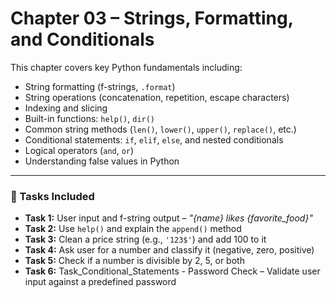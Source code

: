 # Chapter 03 – Strings, Formatting, and Conditionals

This chapter covers key Python fundamentals including:

- String formatting (f-strings, `.format`)
- String operations (concatenation, repetition, escape characters)
- Indexing and slicing
- Built-in functions: `help()`, `dir()`
- Common string methods (`len()`, `lower()`, `upper()`, `replace()`, etc.)
- Conditional statements: `if`, `elif`, `else`, and nested conditionals
- Logical operators (`and`, `or`)
- Understanding false values in Python

---

### 📘 Tasks Included

- **Task 1:** User input and f-string output – *"{name} likes {favorite_food}"*
- **Task 2:** Use `help()` and explain the `append()` method
- **Task 3:** Clean a price string (e.g., `'123$'`) and add 100 to it
- **Task 4:** Ask user for a number and classify it (negative, zero, positive)
- **Task 5:** Check if a number is divisible by 2, 5, or both
- **Task 6:** Task_Conditional_Statements - Password Check – Validate user input against a predefined password
